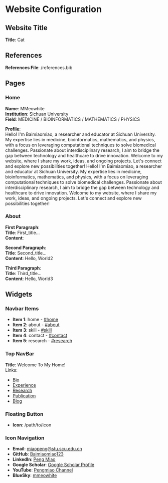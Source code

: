 # Website Configuration

## Website Title
**Title**: Cat

## References
**References File**: /references.bib

## Pages

### Home
**Name**: MMeowhite  
**Institution**: Sichuan University  
**Field**: MEDICINE / BIOINFORMATICS / MATHEMATICS / PHYSICS

**Profile**:  
Hello! I'm Baimiaomiao, a researcher and educator at Sichuan University. My expertise lies in medicine, bioinformatics, mathematics, and physics, with a focus on leveraging computational techniques to solve biomedical challenges. Passionate about interdisciplinary research, I aim to bridge the gap between technology and healthcare to drive innovation. Welcome to my website, where I share my work, ideas, and ongoing projects. Let's connect and explore new possibilities together!
Hello! I'm Baimiaomiao, a researcher and educator at Sichuan University. My expertise lies in medicine, bioinformatics, mathematics, and physics, with a focus on leveraging computational techniques to solve biomedical challenges. Passionate about interdisciplinary research, I aim to bridge the gap between technology and healthcare to drive innovation. Welcome to my website, where I share my work, ideas, and ongoing projects. Let's connect and explore new possibilities together!

### About

**First Paragraph**:  
**Title**: First_title...  
**Content**:

**Second Paragraph**:  
**Title**: Second_title...  
**Content**: Hello, World2

**Third Paragraph**:  
**Title**: Third_title...  
**Content**: Hello, World3

## Widgets

### Navbar Items
- **Item 1**: home - [#home](#home)
- **Item 2**: about - [#about](#about)
- **Item 3**: skill - [#skill](#skill)
- **Item 4**: contact - [#contact](#contact)
- **Item 5**: research - [#research](#research)

### Top NavBar
**Title**: Welcome To My Home!  
Links:
- [Bio](#)
- [Experience](#)
- [Research](#)
- [Publication](#)
- [Blog](#)

### Floating Button
- **Icon**: /path/to/icon

### Icon Navigation
- **Email**: [miaopeng@stu.scu.edu.cn](mailto:miaopeng@stu.scu.edu.cn)
- **GitHub**: [Baimiaomiao123](https://github.com/Baimiaomiao123)
- **LinkedIn**: [Peng Miao](https://www.linkedin.com/in/peng-miao-89324a341/)
- **Google Scholar**: [Google Scholar Profile](https://scholar.google.com/citations?user=Y5lz1jMAAAAJ&hl=en)
- **YouTube**: [Pengmiao Channel](https://www.youtube.com/@pengmiao-bmm)
- **BlueSky**: [mmeowhite](https://bsky.app/profile/mmeowhite.bsky.social)
